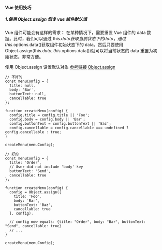 #### Vue 使用技巧

##### 1.使用 Object.assign 恢复 vue 组件默认值

Vue 组件可能会有这样的需求：
在某种情况下，需要重置 Vue 组件的 data 数据。此时，我们可以通过 this.$data获取当前状态下的data，通过this.$options.data()获取组件初始状态下的 data。然后只要使用 Object.assign(this.$data, this.$options.data())就可以将当前状态的 data 重置为初始状态，非常方便。

使用 Object.assign 设置默认对象 [参考链接](https://github.com/beginor/clean-code-javascript#%E7%AE%80%E4%BB%8B)
[Object.assign](https://blog.csdn.net/dwb123456123456/article/details/83316471?utm_medium=distribute.pc_relevant_t0.none-task-blog-2%7Edefault%7EBlogCommendFromMachineLearnPai2%7Edefault-1.control&depth_1-utm_source=distribute.pc_relevant_t0.none-task-blog-2%7Edefault%7EBlogCommendFromMachineLearnPai2%7Edefault-1.control)

```
// 不好的
const menuConfig = {
  title: null,
  body: 'Bar',
  buttonText: null,
  cancellable: true
};

function createMenu(config) {
  config.title = config.title || 'Foo';
  config.body = config.body || 'Bar';
  config.buttonText = config.buttonText || 'Baz';
  config.cancellable = config.cancellable === undefined ? config.cancellable : true;
}

createMenu(menuConfig);

```

```
// 好的
const menuConfig = {
  title: 'Order',
  // User did not include 'body' key
  buttonText: 'Send',
  cancellable: true
};

function createMenu(config) {
  config = Object.assign({
    title: 'Foo',
    body: 'Bar',
    buttonText: 'Baz',
    cancellable: true
  }, config);

  // config now equals: {title: "Order", body: "Bar", buttonText: "Send", cancellable: true}
  // ...
}

createMenu(menuConfig);

```
